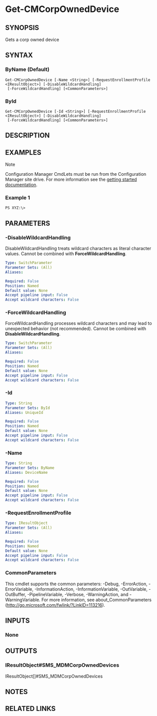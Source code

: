 ﻿---
external help file: AdminUI.PS.Hybrid.dll-Help.xml
online version: 
schema: 2.0.0
---

# Get-CMCorpOwnedDevice

## SYNOPSIS
Gets a corp owned device

## SYNTAX

### ByName (Default)
```
Get-CMCorpOwnedDevice [-Name <String>] [-RequestEnrollmentProfile <IResultObject>] [-DisableWildcardHandling]
 [-ForceWildcardHandling] [<CommonParameters>]
```

### ById
```
Get-CMCorpOwnedDevice [-Id <String>] [-RequestEnrollmentProfile <IResultObject>] [-DisableWildcardHandling]
 [-ForceWildcardHandling] [<CommonParameters>]
```

## DESCRIPTION
 

## EXAMPLES

> [!NOTE]
> Configuration Manager CmdLets must be run from the Configuration Manager site drive.  For more information see the [getting started documentation](https://docs.microsoft.com/en-us/powershell/sccm/overview).


### Example 1
```
PS XYZ:\>  
```

 

## PARAMETERS

### -DisableWildcardHandling
DisableWildcardHandling treats wildcard characters as literal character values. Cannot be combined with **ForceWildcardHandling**.

```yaml
Type: SwitchParameter
Parameter Sets: (All)
Aliases: 

Required: False
Position: Named
Default value: None
Accept pipeline input: False
Accept wildcard characters: False
```

### -ForceWildcardHandling
ForceWildcardHandling processes wildcard characters and may lead to unexpected behavior (not recommended). Cannot be combined with **DisableWildcardHandling**.

```yaml
Type: SwitchParameter
Parameter Sets: (All)
Aliases: 

Required: False
Position: Named
Default value: None
Accept pipeline input: False
Accept wildcard characters: False
```

### -Id
 

```yaml
Type: String
Parameter Sets: ById
Aliases: UniqueId

Required: False
Position: Named
Default value: None
Accept pipeline input: False
Accept wildcard characters: False
```

### -Name
 

```yaml
Type: String
Parameter Sets: ByName
Aliases: DeviceName

Required: False
Position: Named
Default value: None
Accept pipeline input: False
Accept wildcard characters: False
```

### -RequestEnrollmentProfile
 

```yaml
Type: IResultObject
Parameter Sets: (All)
Aliases: 

Required: False
Position: Named
Default value: None
Accept pipeline input: False
Accept wildcard characters: False
```

### CommonParameters
This cmdlet supports the common parameters: -Debug, -ErrorAction, -ErrorVariable, -InformationAction, -InformationVariable, -OutVariable, -OutBuffer, -PipelineVariable, -Verbose, -WarningAction, and -WarningVariable. For more information, see about_CommonParameters (http://go.microsoft.com/fwlink/?LinkID=113216).

## INPUTS

### None

## OUTPUTS

### IResultObject#SMS_MDMCorpOwnedDevices
IResultObject[]#SMS_MDMCorpOwnedDevices

## NOTES

## RELATED LINKS

